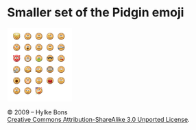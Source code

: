 # Smaller set of the Pidgin emoji

<img src="src/preview.png" alt="Emoji preview" width="151">

© 2009 – Hylke Bons<br>
[Creative Commons Attribution-ShareAlike 3.0 Unported License](http://creativecommons.org/licenses/by-sa/3.0/).
